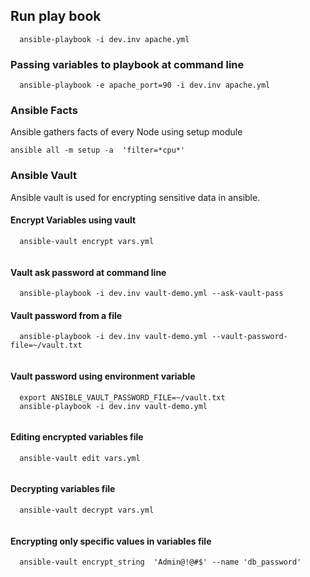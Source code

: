 ## Run play book

```
  ansible-playbook -i dev.inv apache.yml
```

### Passing variables to playbook at command line

```
  ansible-playbook -e apache_port=90 -i dev.inv apache.yml
```

### Ansible Facts
Ansible gathers facts of every Node using setup module

```
ansible all -m setup -a  'filter=*cpu*'

```

### Ansible Vault
Ansible vault is used for encrypting sensitive data in ansible.

#### Encrypt Variables using vault

```
  ansible-vault encrypt vars.yml
  
```

#### Vault ask password at command line

```
  ansible-playbook -i dev.inv vault-demo.yml --ask-vault-pass
```

#### Vault password from a file

```
  ansible-playbook -i dev.inv vault-demo.yml --vault-password-file=~/vault.txt
  
```

#### Vault password using environment variable
```
  export ANSIBLE_VAULT_PASSWORD_FILE=~/vault.txt
  ansible-playbook -i dev.inv vault-demo.yml
  
```

#### Editing encrypted variables file
```
  ansible-vault edit vars.yml
  
```

#### Decrypting variables file
```
  ansible-vault decrypt vars.yml
  
```

#### Encrypting only specific values in variables file
```
  ansible-vault encrypt_string  'Admin@!@#$' --name 'db_password'
  
```

